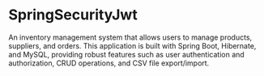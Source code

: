 # SpringSecurityJwt
An inventory management system that allows users to manage products, suppliers, and orders. This application is built with Spring Boot, Hibernate, and MySQL, providing robust features such as user authentication and authorization, CRUD operations, and CSV file export/import.
